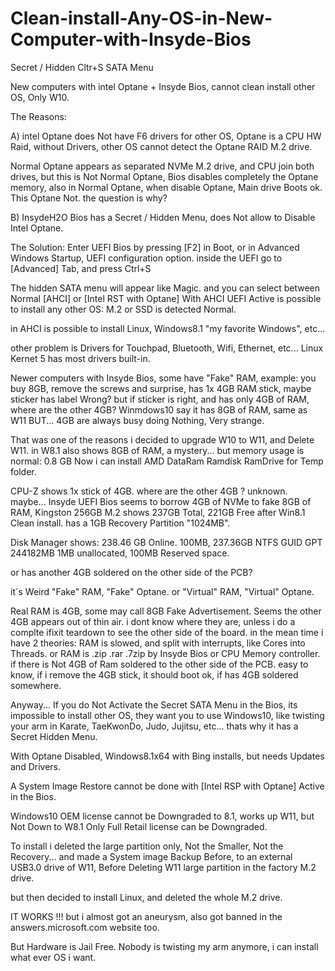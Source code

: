 # Clean-install-Any-OS-in-New-Computer-with-Insyde-Bios
Secret / Hidden Cltr+S SATA Menu

New computers with intel Optane + Insyde Bios,
cannot clean install other OS, Only W10.

The Reasons:

A) intel Optane does Not have F6 drivers for other OS,
Optane is a CPU HW Raid, 
without Drivers, other OS cannot detect the Optane RAID M.2 drive.

Normal Optane appears as separated NVMe M.2 drive, and CPU join both drives,
but this is Not Normal Optane, Bios disables completely the Optane memory, 
also in Normal Optane, when disable Optane, Main drive Boots ok.
This Optane Not.
the question is why?

B) InsydeH2O Bios has a Secret / Hidden Menu, 
does Not allow to Disable Intel Optane.

The Solution:
Enter UEFI Bios by pressing [F2] in Boot,
or in Advanced Windows Startup, UEFI configuration option.
inside the UEFI go to [Advanced] Tab,
and press Ctrl+S

The hidden SATA menu will appear like Magic.
and you can select between Normal [AHCI] or [Intel RST with Optane]
With AHCI UEFI Active is possible to install any other OS: 
M.2 or SSD is detected Normal.

in AHCI is possible to install Linux, Windows8.1 "my favorite Windows", etc...

other problem is Drivers for Touchpad, Bluetooth, Wifi, Ethernet, etc...
Linux Kernet 5 has most drivers built-in.

Newer computers with Insyde Bios, some have "Fake" RAM,
example: you buy 8GB,
remove the screws and surprise, has 1x 4GB RAM stick,
maybe sticker has label Wrong?
but if sticker is right, and has only 4GB of RAM,
where are the other 4GB? Winmdows10 say it has 8GB of RAM, same as W11
BUT... 4GB are always busy doing Nothing, Very strange.

That was one of the reasons i decided to upgrade W10 to W11, and Delete W11.
in W8.1 also shows 8GB of RAM, a mystery...
but memory usage is normal: 0.8 GB
Now i can install AMD DataRam Ramdisk RamDrive for Temp folder.

CPU-Z shows 1x stick of 4GB.
where are the other 4GB ?
unknown.
maybe...
Insyde UEFI Bios seems to borrow 4GB of NVMe to fake 8GB of RAM, 
Kingston 256GB M.2 shows 237GB Total, 221GB Free after Win8.1 Clean install.
has a 1GB Recovery Partition "1024MB".

Disk Manager shows: 238.46 GB Online.
100MB, 237.36GB NTFS GUID GPT 244182MB 1MB unallocated, 100MB Reserved space.

or has another 4GB soldered on the other side of the PCB?

it´s Weird "Fake" RAM, "Fake" Optane.
or "Virtual" RAM, "Virtual" Optane.

Real RAM is 4GB, some may call 8GB Fake Advertisement.
Seems the other 4GB appears out of thin air.
i dont know where they are, unless i do a complte ifixit teardown to see the other side of the board.
in the mean time i have 2 theories:
RAM is slowed, and split with interrupts, like Cores into Threads.
or RAM is .zip .rar .7zip by Insyde Bios or CPU Memory controller.
if there is Not 4GB of Ram soldered to the other side of the PCB.
easy to know, if i remove the 4GB stick, it should boot ok, if has 4GB soldered somewhere.

Anyway... 
If you do Not Activate the Secret SATA Menu in the Bios,
its impossible to install other OS,
they want you to use Windows10, 
like twisting your arm in Karate, TaeKwonDo, Judo, Jujitsu, etc...
thats why it has a Secret Hidden Menu.

With Optane Disabled, 
Windows8.1x64 with Bing installs, but needs Updates and Drivers.

A System Image Restore cannot be done with [Intel RSP with Optane] Active in the Bios.

Windows10 OEM license cannot be Downgraded to 8.1,
works up W11, but Not Down to W8.1
Only Full Retail license can be Downgraded.

To install i deleted the large partition only, 
Not the Smaller, Not the Recovery...
and made a System image Backup Before, to an external USB3.0 drive of W11,
Before Deleting W11 large partition in the factory M.2 drive.

but then decided to install Linux, and deleted the whole M.2 drive.

IT WORKS !!!
but i almost got an aneurysm,
also got banned in the answers.microsoft.com website too.

But Hardware is Jail Free.
Nobody is twisting my arm anymore, i can install what ever OS i want.
